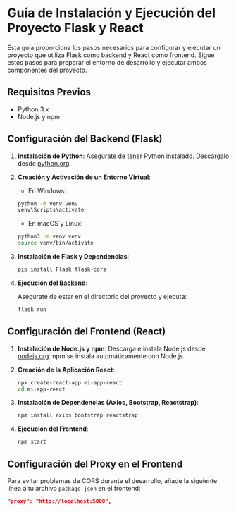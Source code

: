 # Guía de Instalación y Ejecución del Proyecto Flask y React

Esta guía proporciona los pasos necesarios para configurar y ejecutar un proyecto que utiliza Flask como backend y React como frontend. Sigue estos pasos para preparar el entorno de desarrollo y ejecutar ambos componentes del proyecto.

## Requisitos Previos

- Python 3.x
- Node.js y npm

## Configuración del Backend (Flask)

1. **Instalación de Python**: Asegúrate de tener Python instalado. Descárgalo desde [python.org](https://www.python.org/downloads/).

2. **Creación y Activación de un Entorno Virtual**:

    - En Windows:

    ```bash
    python -m venv venv
    venv\Scripts\activate
    ```

    - En macOS y Linux:

    ```bash
    python3 -m venv venv
    source venv/bin/activate
    ```

3. **Instalación de Flask y Dependencias**:

    ```bash
    pip install Flask flask-cors
    ```

4. **Ejecución del Backend**:

    Asegúrate de estar en el directorio del proyecto y ejecuta:

    ```bash
    flask run
    ```

## Configuración del Frontend (React)

1. **Instalación de Node.js y npm**: Descarga e instala Node.js desde [nodejs.org](https://nodejs.org/). npm se instala automáticamente con Node.js.

2. **Creación de la Aplicación React**:

    ```bash
    npx create-react-app mi-app-react
    cd mi-app-react
    ```

3. **Instalación de Dependencias (Axios, Bootstrap, Reactstrap)**:

    ```bash
    npm install axios bootstrap reactstrap
    ```

4. **Ejecución del Frontend**:

    ```bash
    npm start
    ```

## Configuración del Proxy en el Frontend

Para evitar problemas de CORS durante el desarrollo, añade la siguiente línea a tu archivo `package.json` en el frontend:

```json
"proxy": "http://localhost:5000",